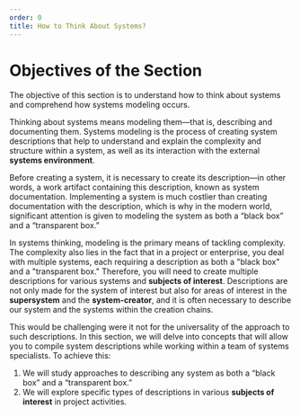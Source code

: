 ```yaml
---
order: 0
title: How to Think About Systems?
---
```


# Objectives of the Section

The objective of this section is to understand how to think about systems and comprehend how systems modeling occurs.

Thinking about systems means modeling them—that is, describing and documenting them. Systems modeling is the process of creating system descriptions that help to understand and explain the complexity and structure within a system, as well as its interaction with the external **systems environment**.

Before creating a system, it is necessary to create its description—in other words, a work artifact containing this description, known as system documentation. Implementing a system is much costlier than creating documentation with the description, which is why in the modern world, significant attention is given to modeling the system as both a “black box” and a “transparent box.”

In systems thinking, modeling is the primary means of tackling complexity. The complexity also lies in the fact that in a project or enterprise, you deal with multiple systems, each requiring a description as both a "black box" and a "transparent box." Therefore, you will need to create multiple descriptions for various systems and **subjects of interest**. Descriptions are not only made for the system of interest but also for areas of interest in the **supersystem** and the **system-creator**, and it is often necessary to describe our system and the systems within the creation chains.

This would be challenging were it not for the universality of the approach to such descriptions. In this section, we will delve into concepts that will allow you to compile system descriptions while working within a team of systems specialists. To achieve this:

1. We will study approaches to describing any system as both a “black box” and a “transparent box.”
2. We will explore specific types of descriptions in various **subjects of interest** in project activities.